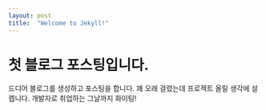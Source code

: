 ```yaml
---
layout: post
title:  "Welcome to Jekyll!"
---
```


# 첫 블로그 포스팅입니다.

드디어 블로그를 생성하고 포스팅을 합니다. 꽤 오래 걸렸는데 프로젝트 올릴 생각에 설렙니다.
개발자로 취업하는 그날까지 화이팅!

